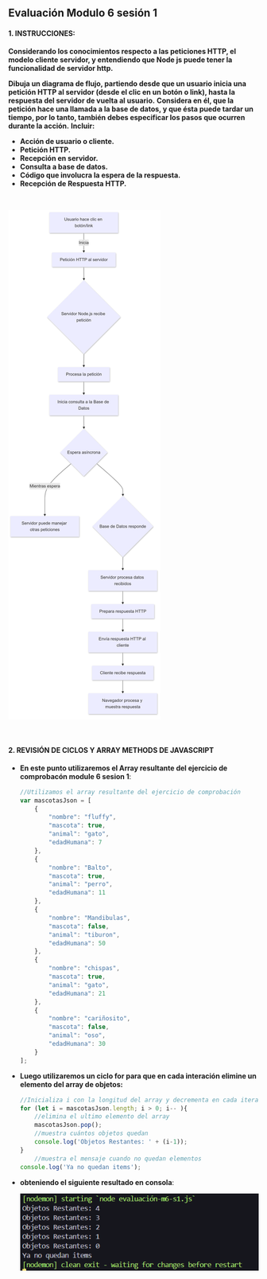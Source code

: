 
## Evaluación Modulo 6 sesión 1

#### 1. INSTRUCCIONES:

**Considerando los conocimientos respecto a las peticiones HTTP, el modelo cliente servidor, y entendiendo que Node js puede tener la funcionalidad de servidor http.**

**Dibuja un diagrama de flujo, partiendo desde que un usuario inicia una petición HTTP al servidor (desde el clic en un botón o link), hasta la respuesta del servidor de vuelta al usuario.** 
**Considera en él, que la petición hace una llamada a la base de datos, y que ésta puede tardar un tiempo, por lo tanto, también debes especificar los pasos que ocurren durante la acción.**
**Incluir:**

- **Acción de usuario o cliente.**
- **Petición HTTP.**
- **Recepción en servidor.**
- **Consulta a base de datos.**
- **Código que involucra la espera de la respuesta.**
- **Recepción de Respuesta HTTP.**

<br>

![Diagrama](image.png)

<br>

#### 2. REVISIÓN DE CICLOS Y ARRAY METHODS DE JAVASCRIPT

- **En este punto utilizaremos el Array resultante del ejercicio de comprobacón module 6 sesion 1**:
  
    ```javascript
    //Utilizamos el array resultante del ejercicio de comprobación
    var mascotasJson = [
        {
            "nombre": "fluffy",
            "mascota": true,
            "animal": "gato",
            "edadHumana": 7
        },
        {
            "nombre": "Balto",
            "mascota": true,
            "animal": "perro",
            "edadHumana": 11
        },
        {
            "nombre": "Mandibulas",
            "mascota": false,
            "animal": "tiburon",
            "edadHumana": 50
        },
        {
            "nombre": "chispas",
            "mascota": true,
            "animal": "gato",
            "edadHumana": 21
        },
        {
            "nombre": "cariñosito",
            "mascota": false,
            "animal": "oso",
            "edadHumana": 30
        }
    ];
    ```
- **Luego utilizaremos un ciclo for para que en cada interación elimine un elemento del array de objetos:**

    ```javascript
    //Inicializa i con la longitud del array y decrementa en cada iteración
    for (let i = mascotasJson.length; i > 0; i-- ){ 
        //elimina el ultimo elemento del array
        mascotasJson.pop(); 
        //muestra cuántos objetos quedan
        console.log('Objetos Restantes: ' + (i-1));
    }
        //muestra el mensaje cuando no quedan elementos
    console.log('Ya no quedan items');
    ```
- **obteniendo el siguiente resultado en consola**:

    ![alt text](image-1.png)

